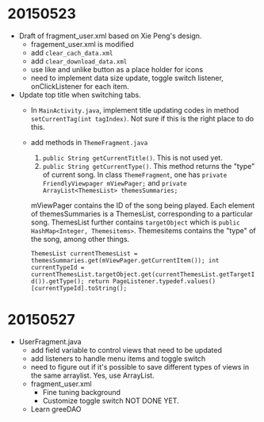 # 20150523

* Draft of fragment_user.xml based on Xie Peng's design.
    - fragement_user.xml is modified
    - add `clear_cach_data.xml`
    - add `clear_download_data.xml`
    - use like and unlike button as a place holder for icons
    - need to implement data size update, toggle switch listener, onClickListener for each item.
* Update top title when switching tabs.
    - In `MainActivity.java`, implement title updating codes in method `setCurrentTag(int tagIndex)`. Not sure if this is the right place to do this.
    - add methods in `ThemeFragment.java`
        1. `public String getCurrentTitle()`. This is not used yet.
        2. `public String getCurrentType()`. This method returns the "type" of current song.
        In class `ThemeFragment`, one has
      	`private FriendlyViewpager mViewPager;` and
        `private ArrayList<ThemesList> themesSummaries;`

        mViewPager contains the ID of the song being played. Each element of themesSummaries is a ThemesList,
        corresponding to a particular song. ThemesList further contains `targetObject` which
        is `public HashMap<Integer, Themesitems>`. Themesitems contains the "type" of the song, among other things.


        `ThemesList currentThemesList =  themesSummaries.get(mViewPager.getCurrentItem());
         int currentTypeId = currentThemesList.targetObject.get(currentThemesList.getTargetId()).getType();
         return PageListener.typedef.values()[currentTypeId].toString();`

# 20150527
* UserFragment.java
    - add field variable to control views that need to be updated
    - add listeners to handle menu items and toggle switch
    - need to figure out if it's possible to save different types of views in the same arraylist. Yes, use ArrayList<Object>.
* fragment_user.xml
    - Fine tuning background
    - Customize toggle switch
    NOT DONE YET.
* Learn greeDAO
